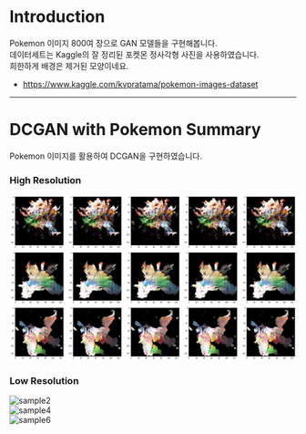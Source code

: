 # Introduction  
Pokemon 이미지 800여 장으로 GAN 모델들을 구현해봅니다.  
데이터세트는 Kaggle의 잘 정리된 포켓몬 정사각형 사진을 사용하였습니다.  
희한하게 배경은 제거된 모양이네요.  
- https://www.kaggle.com/kvpratama/pokemon-images-dataset  
  
***
# DCGAN with Pokemon Summary    
Pokemon 이미지를 활용하여 DCGAN을 구현하였습니다.  
  
### High Resolution  
![High1](https://github.com/Doyosae/GAN_Pokemon/blob/master/DCGAN/High%20Resolution%20Sample/High%20Resolu%207.png)  
![High2](https://github.com/Doyosae/GAN_Pokemon/blob/master/DCGAN/High%20Resolution%20Sample/High%20Resolu%206.png)  
![High3](https://github.com/Doyosae/GAN_Pokemon/blob/master/DCGAN/High%20Resolution%20Sample/High%20Resolu%204.png)  
  
### Low Resolution  
![sample2](https://github.com/Doyosae/GAN_Models/blob/master/Pokemon%20Image/Sample/%EC%83%98%ED%94%8C%20(2).png)  
![sample4](https://github.com/Doyosae/GAN_Models/blob/master/Pokemon%20Image/Sample/%EC%83%98%ED%94%8C%20(4).png)  
![sample6](https://github.com/Doyosae/GAN_Models/blob/master/Pokemon%20Image/Sample/%EC%83%98%ED%94%8C%20(6).png)  
